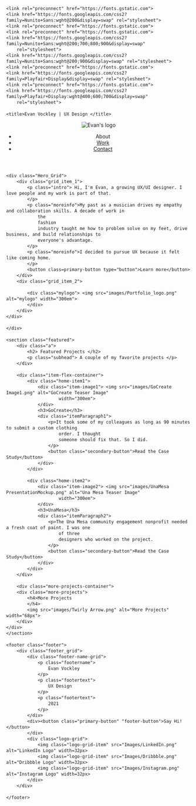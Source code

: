<!DOCTYPE html>
<html lang="en">

<head>
    <meta charset="UTF-8">
    <meta http-equiv="X-UA-Compatible" content="IE=edge">
    <meta name="viewport" content="width=device-width, initial-scale=1.0">
    <link rel="stylesheet" href="styles.css">

    <link rel="preconnect" href="https://fonts.gstatic.com">
    <link href="https://fonts.googleapis.com/css2?family=Nunito+Sans:wght@200&display=swap" rel="stylesheet">
    <link rel="preconnect" href="https://fonts.gstatic.com">
    <link rel="preconnect" href="https://fonts.gstatic.com">
    <link href="https://fonts.googleapis.com/css2?family=Nunito+Sans:wght@200;700;800;900&display=swap"
        rel="stylesheet">
    <link href="https://fonts.googleapis.com/css2?family=Nunito+Sans:wght@200;900&display=swap" rel="stylesheet">
    <link rel="preconnect" href="https://fonts.gstatic.com">
    <link href="https://fonts.googleapis.com/css2?family=Playfair+Display&display=swap" rel="stylesheet">
    <link rel="preconnect" href="https://fonts.gstatic.com">
    <link href="https://fonts.googleapis.com/css2?family=Playfair+Display:wght@400;600;700&display=swap"
        rel="stylesheet">

    <title>Evan Vockley | UX Design </title>
</head>

<body>
    <header>
        <div class="nav">
            <div class="logo-wrapper">
                <img src="images/Logo2_1.png" alt="Evan's logo" width="190px">
            </div>
            <ul>
                <li> About </li>
                <li> 
                    <a  href="projects.html">Work</a>
                </li>
                <li>  <a  href="contact.html">Contact</a> </li>
            </ul>
        </div>
    </header>


    <div class="Hero_Grid">
        <div class="grid_item_1">
            <p class="intro"> Hi, I'm Evan, a growing UX/UI designer. I love people and my work is part of that.
            </p>
            <p class="moreinfo">My past as a musician drives my empathy and collaboration skills. A decade of work in
                the
                fashion
                industry taught me how to problem solve on my feet, drive business, and build relationships to
                everyone's advantage.
            </p>
            <p class="moreinfo">I decided to pursue UX because it felt like coming home.
            </p>
            <button class=primary-button type="button">Learn more</button>
        </div>
        <div class="grid_item_2">

            <div class="mylogo"> <img src="images/Portfolio_logo.png" alt="mylogo" width="300em">
            </div>
        </div>
    </div>

    </div>

    <section class="featured">
        <div class="a">
            <h2> Featured Projects </h2>
            <p class="subhead"> A couple of my favorite projects </p>
        </div>

        <div class="item-flex-container">
            <div class="home-item1">
                <div class="item-image1"> <img src="images/GoCreate Image1.png" alt="GoCreate Teaser Image"
                        width="300em">
                </div>
                <h3>GoCreate</h3>
                <div class="itemParagraph1">
                    <p>It took some of my colleagues as long as 90 minutes to submit a custom clothing
                        order. I thought
                        someone should fix that. So I did.
                    </p>
                    <button class="secondary-button">Read the Case Study</button>
                </div>
            </div>

            <div class="home-item2">
                <div class="item-image2"> <img src="images/UnaMesa PresentationMockup.png" alt="Una Mesa Teaser Image"
                        width="300em">
                </div>
                <h3>UnaMesa</h3>
                <div class="itemParagraph2">
                    <p>The Una Mesa community engagement nonprofit needed a fresh coat of paint. I was one
                        of three
                        designers who worked on the project.
                    </p>
                    <button class="secondary-button">Read the Case Study</button>
                </div>
            </div>
        </div>

        <div class="more-projects-container">
        <div class="more-projects">
            <h4>More Projects
            </h4>
            <img src="images/Twirly Arrow.png" alt="More Projects" width="68px">
        </div>
    </div>
    </section>

    <footer class="footer">
        <div class="footer_grid">
            <div class="footer-name-grid">
                <p class="footername">
                    Evan Vockley
                </p>
                <p class="footertext">
                    UX Design
                </p>
                <p class="footertext">
                    2021
                </p>
            </div>
            <div><button class="primary-button" "footer-button">Say Hi!</button>
            </div>
            <div class="logo-grid">
                <img class="logo-grid-item" src="Images/LinkedIn.png" alt="LinkedIn Logo" width=32px>
                <img class="logo-grid-item" src="Images/Dribbble.png" alt="Dribbble Logo" width=32px>
                <img class="logo-grid-item" src="Images/Instagram.png" alt="Instagram Logo" width=32px>
            </div>
        </div>

    </footer>

</body>

</html>
